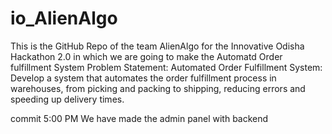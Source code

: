 # io_AlienAlgo
This is the GitHub Repo of the team AlienAlgo for the Innovative Odisha Hackathon 2.0 in which we are going to make the Automatd Order fulfillment System
Problem Statement: Automated Order Fulfillment System: Develop a system that automates the order fulfillment process in warehouses, from picking and packing to shipping, reducing errors and speeding up delivery times.

commit 5:00 PM We have made the admin panel with backend 


